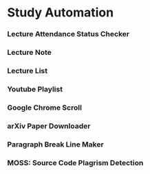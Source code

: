 # Study Automation
### Lecture Attendance Status Checker
### Lecture Note
### Lecture List
### Youtube Playlist
### Google Chrome Scroll
### arXiv Paper Downloader
### Paragraph Break Line Maker
### MOSS: Source Code Plagrism Detection